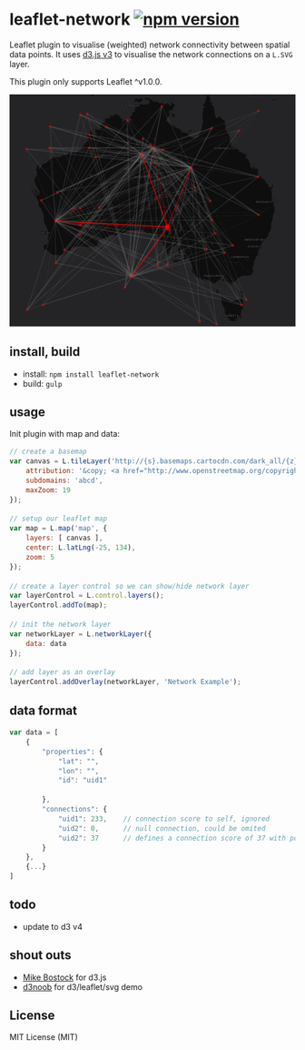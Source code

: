 # leaflet-network [![npm version][npm-image]][npm-url]

Leaflet plugin to visualise (weighted) network connectivity between spatial data points.
It uses [d3.js v3](http://d3js.org) to visualise the network connections on a `L.SVG` layer.

This plugin only supports Leaflet ^v1.0.0.

![Screenshot](/screenshots/leaflet-network.png?raw=true)

## install, build

* install: `npm install leaflet-network`
* build: `gulp`

## usage

Init plugin with map and data:

```javascript
// create a basemap
var canvas = L.tileLayer('http://{s}.basemaps.cartocdn.com/dark_all/{z}/{x}/{y}.png', {
	attribution: '&copy; <a href="http://www.openstreetmap.org/copyright">OpenStreetMap</a> &copy; <a href="http://cartodb.com/attributions">CartoDB</a>',
	subdomains: 'abcd',
	maxZoom: 19
});

// setup our leaflet map
var map = L.map('map', {
	layers: [ canvas ],
	center: L.latLng(-25, 134),
	zoom: 5
});

// create a layer control so we can show/hide network layer
var layerControl = L.control.layers();
layerControl.addTo(map);

// init the network layer
var networkLayer = L.networkLayer({
	data: data
});

// add layer as an overlay
layerControl.addOverlay(networkLayer, 'Network Example');
```

## data format

```javascript
var data = [
	{
		"properties": {
			"lat": "",
			"lon": "",
			"id": "uid1"
			
		},
		"connections": {
			"uid1": 233,    // connection score to self, ignored
			"uid2": 0,      // null connection, could be omited
			"uid2": 37      // defines a connection score of 37 with point uid2
		}
	},
	{...}
]
```

## todo
* update to d3 v4

## shout outs

* [Mike Bostock](https://bost.ocks.org/mike/) for d3.js
* [d3noob](http://bl.ocks.org/d3noob/9267535) for d3/leaflet/svg demo

## License
MIT License (MIT)

[npm-image]: https://badge.fury.io/js/leaflet-network.svg
[npm-url]: https://www.npmjs.com/package/leaflet-network
